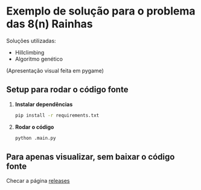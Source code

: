 # Exemplo de solução para o problema das 8(n) Rainhas
Soluções utilizadas:
- Hillclimbing
- Algoritmo genético

(Apresentação visual feita em pygame)

## Setup para rodar o código fonte
1. **Instalar dependências**

   ```bash
   pip install -r requirements.txt
   ```

2. **Rodar o código**
   
   ```bash
   python .main.py
   ```

## Para apenas visualizar, sem baixar o código fonte
Checar a página [releases](https://github.com/jabolobom/8queens-faculdade/releases/tag/Completo)
